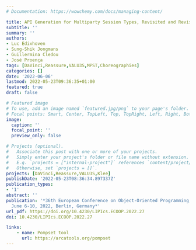 ```yaml
---
# Documentation: https://wowchemy.com/docs/managing-content/

title: API Generation for Multiparty Session Types, Revisited and Revised Using Scala 3
subtitle: ''
summary: ''
authors:
- Luc Edixhoven
- Sung-Shik Jongmans
- Guillermina Cledou
- José Proença
tags: [DaVinci,Reassure,VALU3S,MPST,Choreographies]
categories: []
date: '2022-06-06'
lastmod: 2022-05-23T09:36:35+01:00
featured: true
draft: false

# Featured image
# To use, add an image named `featured.jpg/png` to your page's folder.
# Focal points: Smart, Center, TopLeft, Top, TopRight, Left, Right, BottomLeft, Bottom, BottomRight.
image:
  caption: ''
  focal_point: ''
  preview_only: false

# Projects (optional).
#   Associate this post with one or more of your projects.
#   Simply enter your project's folder or file name without extension.
#   E.g. `projects = ["internal-project"]` references `content/project/deep-learning/index.md`.
#   Otherwise, set `projects = []`.
projects: [DaVinci,Reassure,VALU3S,Klee]
publishDate: '2022-05-23T08:36:34.897337Z'
publication_types:
- '1'
abstract: ''
publication: '*36th European Conference on Object-Oriented Programming, ECOOP 2022,
  June 6-10, 2022, Berlin, Germany*'
url_pdf: https://doi.org/10.4230/LIPIcs.ECOOP.2022.27
doi: 10.4230/LIPIcs.ECOOP.2022.27

links:
    - name: Pompset tool
      url: https://arcatools.org/pompset
---
```

